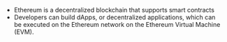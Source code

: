 * Ethereum is a decentralized blockchain that supports smart contracts
* Developers can build dApps, or decentralized applications, which can be executed on the Ethereum network on the Ethereum Virtual Machine (EVM).


